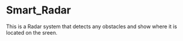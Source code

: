 # Smart_Radar
This is a Radar system that detects any obstacles and show where it is located on the sreen.
